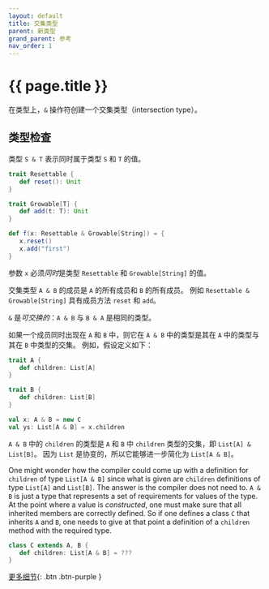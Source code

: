 ```yaml
---
layout: default
title: 交集类型
parent: 新类型
grand_parent: 参考
nav_order: 1
---
```


# {{ page.title }}

在类型上，`&` 操作符创建一个交集类型（intersection type）。

## 类型检查

类型 `S & T` 表示同时属于类型 `S` 和 `T` 的值。

```scala
trait Resettable {
   def reset(): Unit
}

trait Growable[T] {
   def add(t: T): Unit
}

def f(x: Resettable & Growable[String]) = {
   x.reset()
   x.add("first")
}
```

参数 `x` 必须*同时*是类型 `Resettable` 和 `Growable[String]` 的值。

交集类型 `A & B` 的成员是 `A` 的所有成员和 `B` 的所有成员。
例如 `Resettable & Growable[String]` 具有成员方法 `reset` 和 `add`。


`&` 是*可交换的*：`A & B` 与 `B & A` 是相同的类型。

如果一个成员同时出现在 `A` 和 `B` 中，则它在 `A & B` 中的类型是其在 `A` 中的类型与其在 `B` 中类型的交集。
例如，假设定义如下：

```scala
trait A {
   def children: List[A]
}

trait B {
   def children: List[B]
}

val x: A & B = new C
val ys: List[A & B] = x.children
```

`A & B` 中的 `children` 的类型是 `A` 和 `B` 中 `children` 类型的交集，即 `List[A] & List[B]`。
因为 `List` 是协变的，所以它能够进一步简化为 `List[A & B]`。

One might wonder how the compiler could come up with a definition for
`children` of type `List[A & B]` since what is given are `children`
definitions of type `List[A]` and `List[B]`. The answer is the compiler does not
need to. `A & B` is just a type that represents a set of requirements for
values of the type. At the point where a value is _constructed_, one
must make sure that all inherited members are correctly defined.
So if one defines a class `C` that inherits `A` and `B`, one needs
to give at that point a definition of a `children` method with the required type.

```scala
class C extends A, B {
   def children: List[A & B] = ???
}
```


[更多细节](./intersection-types-spec.md){: .btn .btn-purple }
